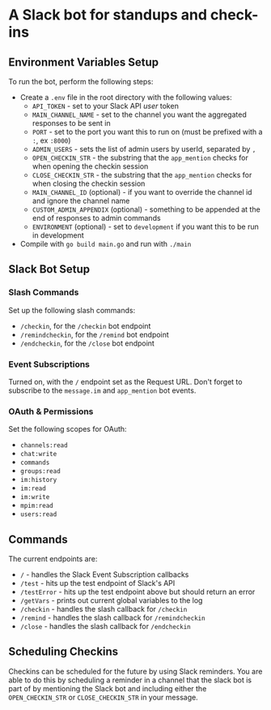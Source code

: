 # A Slack bot for standups and check-ins 
## Environment Variables Setup
To run the bot, perform the following steps:
- Create a `.env` file in the root directory with the following values:
  - `API_TOKEN` - set to your Slack API *user* token
  - `MAIN_CHANNEL_NAME` - set to the channel you want the aggregated responses to be sent in
  - `PORT` - set to the port you want this to run on (must be prefixed with a `:`, ex `:8000`)
  - `ADMIN_USERS` - sets the list of admin users by userId, separated by `,`
  - `OPEN_CHECKIN_STR` - the substring that the `app_mention` checks for when opening the checkin session
  - `CLOSE_CHECKIN_STR` - the substring that the `app_mention` checks for when closing the checkin session
  - `MAIN_CHANNEL_ID` (optional) - if you want to override the channel id and ignore the channel name
  - `CUSTOM_ADMIN_APPENDIX` (optional) - something to be appended at the end of responses to admin commands
  - `ENVIRONMENT` (optional) - set to `development` if you want this to be run in development
- Compile with `go build main.go` and run with `./main`

## Slack Bot Setup
### Slash Commands
Set up the following slash commands:
- `/checkin`, for the `/checkin` bot endpoint
- `/remindcheckin`, for the `/remind` bot endpoint
- `/endcheckin`, for the `/close` bot endpoint

### Event Subscriptions
Turned on, with the `/` endpoint set as the Request URL.
Don't forget to subscribe to the `message.im` and `app_mention` bot events.

### OAuth & Permissions
Set the following scopes for OAuth:
- `channels:read`
- `chat:write`
- `commands`
- `groups:read`
- `im:history`
- `im:read`
- `im:write`
- `mpim:read`
- `users:read`

## Commands
The current endpoints are:
- `/` - handles the Slack Event Subscription callbacks
- `/test` - hits up the test endpoint of Slack's API
- `/testError` - hits up the test endpoint above but should return an error
- `/getVars` - prints out current global variables to the log
- `/checkin` - handles the slash callback for `/checkin`
- `/remind` - handles the slash callback for `/remindcheckin`
- `/close` - handles the slash callback for `/endcheckin`

## Scheduling Checkins
Checkins can be scheduled for the future by using Slack reminders. 
You are able to do this by scheduling a reminder in a channel that the slack bot is part of
by mentioning the Slack bot and including either the `OPEN_CHECKIN_STR` or `CLOSE_CHECKIN_STR`
in your message.

